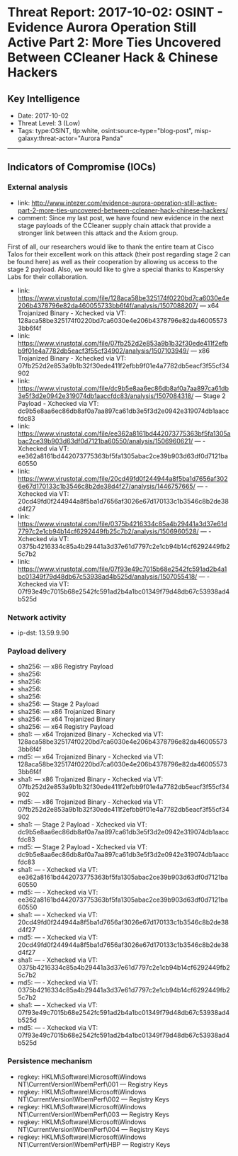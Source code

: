 # Threat Report: 2017-10-02: OSINT - Evidence Aurora Operation Still Active Part 2: More Ties Uncovered Between CCleaner Hack & Chinese Hackers


## Key Intelligence
* Date: 2017-10-02
* Threat Level: 3 (Low)
* Tags: type:OSINT, tlp:white, osint:source-type="blog-post", misp-galaxy:threat-actor="Aurora Panda"

---

## Indicators of Compromise (IOCs)
### External analysis
* link: http://www.intezer.com/evidence-aurora-operation-still-active-part-2-more-ties-uncovered-between-ccleaner-hack-chinese-hackers/
* comment: Since my last post, we have found new evidence in the next stage payloads of the CCleaner supply chain attack that provide a stronger link between this attack and the Axiom group.

First of all, our researchers would like to thank the entire team at Cisco Talos for their excellent work on this attack (their post regarding stage 2 can be found here) as well as their cooperation by allowing us access to the stage 2 payload. Also, we would like to give a special thanks to Kaspersky Labs for their collaboration.
* link: https://www.virustotal.com/file/128aca58be325174f0220bd7ca6030e4e206b4378796e82da460055733bb6f4f/analysis/1507088207/ — x64 Trojanized Binary - Xchecked via VT: 128aca58be325174f0220bd7ca6030e4e206b4378796e82da460055733bb6f4f
* link: https://www.virustotal.com/file/07fb252d2e853a9b1b32f30ede411f2efbb9f01e4a7782db5eacf3f55cf34902/analysis/1507103949/ — x86 Trojanized Binary - Xchecked via VT: 07fb252d2e853a9b1b32f30ede411f2efbb9f01e4a7782db5eacf3f55cf34902
* link: https://www.virustotal.com/file/dc9b5e8aa6ec86db8af0a7aa897ca61db3e5f3d2e0942e319074db1aaccfdc83/analysis/1507084318/ — Stage 2 Payload - Xchecked via VT: dc9b5e8aa6ec86db8af0a7aa897ca61db3e5f3d2e0942e319074db1aaccfdc83
* link: https://www.virustotal.com/file/ee362a8161bd442073775363bf5fa1305abac2ce39b903d63df0d7121ba60550/analysis/1506960621/ — - Xchecked via VT: ee362a8161bd442073775363bf5fa1305abac2ce39b903d63df0d7121ba60550
* link: https://www.virustotal.com/file/20cd49fd0f244944a8f5ba1d7656af3026e67d170133c1b3546c8b2de38d4f27/analysis/1446757665/ — - Xchecked via VT: 20cd49fd0f244944a8f5ba1d7656af3026e67d170133c1b3546c8b2de38d4f27
* link: https://www.virustotal.com/file/0375b4216334c85a4b29441a3d37e61d7797c2e1cb94b14cf6292449fb25c7b2/analysis/1506960528/ — - Xchecked via VT: 0375b4216334c85a4b29441a3d37e61d7797c2e1cb94b14cf6292449fb25c7b2
* link: https://www.virustotal.com/file/07f93e49c7015b68e2542fc591ad2b4a1bc01349f79d48db67c53938ad4b525d/analysis/1507055418/ — - Xchecked via VT: 07f93e49c7015b68e2542fc591ad2b4a1bc01349f79d48db67c53938ad4b525d

### Network activity
* ip-dst: 13.59.9.90

### Payload delivery
* sha256: <sha256> — x86 Registry Payload
* sha256: <sha256>
* sha256: <sha256>
* sha256: <sha256>
* sha256: <sha256>
* sha256: <sha256> — Stage 2 Payload
* sha256: <sha256> — x86 Trojanized Binary
* sha256: <sha256> — x64 Trojanized Binary
* sha256: <sha256> — x64 Registry Payload
* sha1: <sha1> — x64 Trojanized Binary - Xchecked via VT: 128aca58be325174f0220bd7ca6030e4e206b4378796e82da460055733bb6f4f
* md5: <md5> — x64 Trojanized Binary - Xchecked via VT: 128aca58be325174f0220bd7ca6030e4e206b4378796e82da460055733bb6f4f
* sha1: <sha1> — x86 Trojanized Binary - Xchecked via VT: 07fb252d2e853a9b1b32f30ede411f2efbb9f01e4a7782db5eacf3f55cf34902
* md5: <md5> — x86 Trojanized Binary - Xchecked via VT: 07fb252d2e853a9b1b32f30ede411f2efbb9f01e4a7782db5eacf3f55cf34902
* sha1: <sha1> — Stage 2 Payload - Xchecked via VT: dc9b5e8aa6ec86db8af0a7aa897ca61db3e5f3d2e0942e319074db1aaccfdc83
* md5: <md5> — Stage 2 Payload - Xchecked via VT: dc9b5e8aa6ec86db8af0a7aa897ca61db3e5f3d2e0942e319074db1aaccfdc83
* sha1: <sha1> — - Xchecked via VT: ee362a8161bd442073775363bf5fa1305abac2ce39b903d63df0d7121ba60550
* md5: <md5> — - Xchecked via VT: ee362a8161bd442073775363bf5fa1305abac2ce39b903d63df0d7121ba60550
* sha1: <sha1> — - Xchecked via VT: 20cd49fd0f244944a8f5ba1d7656af3026e67d170133c1b3546c8b2de38d4f27
* md5: <md5> — - Xchecked via VT: 20cd49fd0f244944a8f5ba1d7656af3026e67d170133c1b3546c8b2de38d4f27
* sha1: <sha1> — - Xchecked via VT: 0375b4216334c85a4b29441a3d37e61d7797c2e1cb94b14cf6292449fb25c7b2
* md5: <md5> — - Xchecked via VT: 0375b4216334c85a4b29441a3d37e61d7797c2e1cb94b14cf6292449fb25c7b2
* sha1: <sha1> — - Xchecked via VT: 07f93e49c7015b68e2542fc591ad2b4a1bc01349f79d48db67c53938ad4b525d
* md5: <md5> — - Xchecked via VT: 07f93e49c7015b68e2542fc591ad2b4a1bc01349f79d48db67c53938ad4b525d

### Persistence mechanism
* regkey: HKLM\Software\Microsoft\Windows NT\CurrentVersion\WbemPerf\001 — Registry Keys
* regkey: HKLM\Software\Microsoft\Windows NT\CurrentVersion\WbemPerf\002 — Registry Keys
* regkey: HKLM\Software\Microsoft\Windows NT\CurrentVersion\WbemPerf\003 — Registry Keys
* regkey: HKLM\Software\Microsoft\Windows NT\CurrentVersion\WbemPerf\004 — Registry Keys
* regkey: HKLM\Software\Microsoft\Windows NT\CurrentVersion\WbemPerf\HBP — Registry Keys
